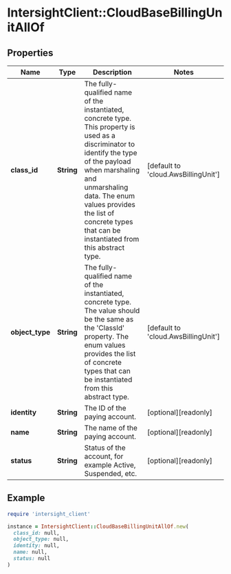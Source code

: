 # IntersightClient::CloudBaseBillingUnitAllOf

## Properties

| Name | Type | Description | Notes |
| ---- | ---- | ----------- | ----- |
| **class_id** | **String** | The fully-qualified name of the instantiated, concrete type. This property is used as a discriminator to identify the type of the payload when marshaling and unmarshaling data. The enum values provides the list of concrete types that can be instantiated from this abstract type. | [default to &#39;cloud.AwsBillingUnit&#39;] |
| **object_type** | **String** | The fully-qualified name of the instantiated, concrete type. The value should be the same as the &#39;ClassId&#39; property. The enum values provides the list of concrete types that can be instantiated from this abstract type. | [default to &#39;cloud.AwsBillingUnit&#39;] |
| **identity** | **String** | The ID of the paying account. | [optional][readonly] |
| **name** | **String** | The name of the paying account. | [optional][readonly] |
| **status** | **String** | Status of the account, for example Active, Suspended, etc. | [optional][readonly] |

## Example

```ruby
require 'intersight_client'

instance = IntersightClient::CloudBaseBillingUnitAllOf.new(
  class_id: null,
  object_type: null,
  identity: null,
  name: null,
  status: null
)
```


